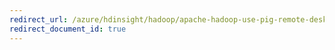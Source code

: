 ```yaml
---
redirect_url: /azure/hdinsight/hadoop/apache-hadoop-use-pig-remote-desktop
redirect_document_id: true
---
```

